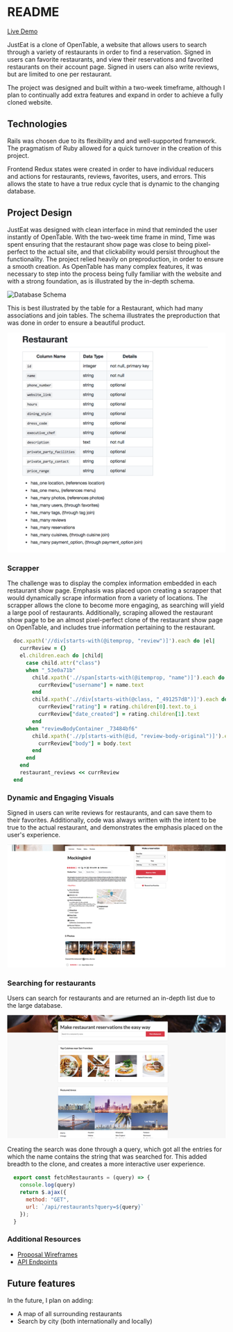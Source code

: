 # README

[Live Demo][heroku]

[heroku]: https://justeat.herokuapp.com/#/

JustEat is a clone of OpenTable, a website that allows users to search through a variety of restaurants in order to find a reservation. Signed in users can favorite restaurants, and view their reservations and favorited restaurants on their account page. Signed in users can also write reviews, but are limited to one per restaurant.

The project was designed and built within a two-week timeframe, although I plan to continually add extra features and expand in order to achieve a fully cloned website.

## Technologies

Rails was chosen due to its flexibility and and well-supported framework. The pragmatism of Ruby allowed for a quick turnover in the creation of this project.

Frontend Redux states were created in order to have individual reducers and actions for restaurants, reviews, favorites, users, and errors. This allows the state to have a true redux cycle that is dynamic to the changing database.

## Project Design

JustEat was designed with clean interface in mind that reminded the user instantly of OpenTable. With the two-week time frame in mind, Time was spent ensuring that the restaurant show page was close to being pixel-perfect to the actual site, and that clickability would persist throughout the functionality. The project relied heavily on preproduction, in order to ensure a smooth creation. As OpenTable has many complex features, it was necessary to step into the process being fully familiar with the website and with a strong foundation, as is illustrated by the in-depth schema.

![Database Schema](https://github.com/as6730/JustEats/wiki/schema)

This is best illustrated by the table for a Restaurant, which had many associations and join tables. The schema illustrates the preproduction that was done in order to ensure a beautiful product.

![restaurant_schema](https://github.com/as6730/JustEats/blob/master/app/assets/images/screenshots/restaurant_schema.png)

### Scrapper

The challenge was to display the complex information embedded in each restaurant show page. Emphasis was placed upon creating a scrapper that would dynamically scrape information from a variety of locations. The scrapper allows the clone to become more engaging, as searching will yield a large pool of restaurants. Additionally, scraping allowed the restaurant show page to be an almost pixel-perfect clone of the restaurant show page on OpenTable, and includes true information pertaining to the restaurant.  

```ruby
  doc.xpath('//div[starts-with(@itemprop, "review")]').each do |el|
    currReview = {}
    el.children.each do |child|
      case child.attr("class")
      when "_53e0a71b"
        child.xpath('.//span[starts-with(@itemprop, "name")]').each do |name|
          currReview["username"] = name.text
        end
        child.xpath('.//div[starts-with(@class, "_491257d8")]').each do |rating|
          currReview["rating"] = rating.children[0].text.to_i
          currReview["date_created"] = rating.children[1].text
        end
      when "reviewBodyContainer _73484bf6"
        child.xpath('.//p[starts-with(@id, "review-body-original")]').each do |body|
          currReview["body"] = body.text
        end
      end
    end
    restaurant_reviews << currReview
  end
```

### Dynamic and Engaging Visuals

Signed in users can write reviews for restaurants, and can save them to their favorites. Additionally, code was always written with the intent to be true to the actual restaurant, and demonstrates the emphasis placed on the user's experience.

![restaurant_show_page](https://github.com/as6730/JustEats/blob/master/app/assets/images/screenshots/restaurant_show_page.png)

### Searching for restaurants

Users can search for restaurants and are returned an in-depth list due to the large database.

![main_page](https://github.com/as6730/JustEats/blob/master/app/assets/images/screenshots/main_page.png)

Creating the search was done through a query, which got all the entries for which the name contains the string that was searched for. This added breadth to the clone, and creates a more interactive user experience.

```js
  export const fetchRestaurants = (query) => {
    console.log(query)
    return $.ajax({
      method: "GET",
      url: `/api/restaurants?query=${query}`
    });
  }
```
### Additional Resources
  * [Proposal Wireframes][wireframes]
  * [API Endpoints][apiEndPoints]

[wireframes]: https://github.com/as6730/JustEats/wiki/wireframes
[apiEndPoints]: https://github.com/as6730/JustEats/wiki/routes

## Future features

In the future, I plan on adding:
  * A map of all surrounding restaurants
  * Search by city (both internationally and locally)
